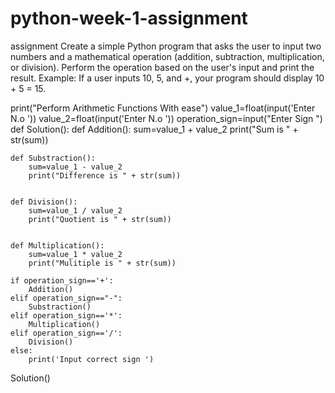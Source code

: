 # python-week-1-assignment
assignment
Create a simple Python program that asks the user to input two numbers and a mathematical operation (addition, subtraction, multiplication, or division).
Perform the operation based on the user's input and print the result.
Example: If a user inputs 10, 5, and +, your program should display 10 + 5 = 15.

print("Perform Arithmetic Functions With ease")
value_1=float(input('Enter N.o '))
value_2=float(input('Enter N.o '))
operation_sign=input("Enter Sign ") 
def Solution():
    def Addition():
        sum=value_1 + value_2
        print("Sum is " + str(sum))
    

    def Substraction():
        sum=value_1 - value_2
        print("Difference is " + str(sum))    
    
    
    def Division():
        sum=value_1 / value_2
        print("Quotient is " + str(sum))  
 
    
    def Multiplication():
        sum=value_1 * value_2
        print("Mulitiple is " + str(sum)) 
        
    if operation_sign=='+':
        Addition()
    elif operation_sign=="-":
        Substraction()
    elif operation_sign=='*':
        Multiplication()
    elif operation_sign=='/':
        Division()
    else:
        print('Input correct sign ')   
          
Solution()

